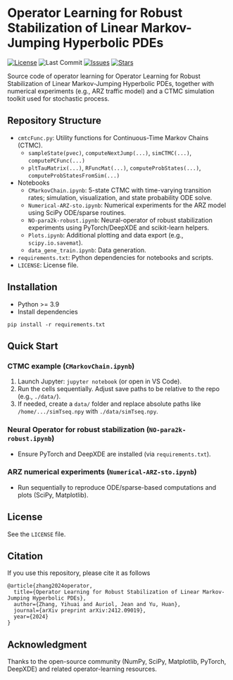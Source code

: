 # Operator Learning for Robust Stabilization of Linear Markov-Jumping Hyperbolic PDEs

[![License](https://img.shields.io/github/license/curryzyang/NeuralOperator4RobustStabilizationHyperbolicPDEs)](LICENSE)
![Last Commit](https://img.shields.io/github/last-commit/curryzyang/NeuralOperator4RobustStabilizationHyperbolicPDEs)
[![Issues](https://img.shields.io/github/issues/curryzyang/NeuralOperator4RobustStabilizationHyperbolicPDEs)](https://github.com/curryzyang/NeuralOperator4RobustStabilizationHyperbolicPDEs/issues)
[![Stars](https://img.shields.io/github/stars/curryzyang/NeuralOperator4RobustStabilizationHyperbolicPDEs?style=social)](https://github.com/curryzyang/NeuralOperator4RobustStabilizationHyperbolicPDEs/stargazers)

Source code of operator learning for Operator Learning for Robust Stabilization of Linear Markov-Jumping Hyperbolic PDEs, together with numerical experiments (e.g., ARZ traffic model) and a CTMC simulation toolkit used for stochastic process.

## Repository Structure
- `cmtcFunc.py`: Utility functions for Continuous-Time Markov Chains (CTMC).
  - `sampleState(pvec)`, `computeNextJump(...)`, `simCTMC(...)`, `computePCFunc(...)`
  - `pltTauMatrix(...)`, `RFuncMat(...)`, `computeProbStates(...)`, `computeProbStatesFromSim(...)`
- Notebooks
  - `CMarkovChain.ipynb`: 5-state CTMC with time-varying transition rates; simulation, visualization, and state probability ODE solve.
  - `Numerical-ARZ-sto.ipynb`: Numerical experiments for the ARZ model using SciPy ODE/sparse routines.
  - `NO-para2k-robust.ipynb`: Neural-operator of robust stabilization experiments using PyTorch/DeepXDE and scikit-learn helpers.
  - `Plots.ipynb`: Additional plotting and data export (e.g., `scipy.io.savemat`).
  - `data_gene_train.ipynb`: Data generation.
- `requirements.txt`: Python dependencies for notebooks and scripts.
- `LICENSE`: License file.

## Installation
- Python >= 3.9
- Install dependencies

```
pip install -r requirements.txt
```

## Quick Start
### CTMC example (`CMarkovChain.ipynb`)
1. Launch Jupyter: `jupyter notebook` (or open in VS Code).
2. Run the cells sequentially. Adjust save paths to be relative to the repo (e.g., `./data/`).
3. If needed, create a `data/` folder and replace absolute paths like `/home/.../simTseq.npy` with `./data/simTseq.npy`.

### Neural Operator for robust stabilization (`NO-para2k-robust.ipynb`)
- Ensure PyTorch and DeepXDE are installed (via `requirements.txt`).

### ARZ numerical experiments (`Numerical-ARZ-sto.ipynb`)
- Run sequentially to reproduce ODE/sparse-based computations and plots (SciPy, Matplotlib).

## License
See the `LICENSE` file.

## Citation
If you use this repository, please cite it as follows

```
@article{zhang2024operator,
  title={Operator Learning for Robust Stabilization of Linear Markov-Jumping Hyperbolic PDEs},
  author={Zhang, Yihuai and Auriol, Jean and Yu, Huan},
  journal={arXiv preprint arXiv:2412.09019},
  year={2024}
}
```

## Acknowledgment
Thanks to the open-source community (NumPy, SciPy, Matplotlib, PyTorch, DeepXDE) and related operator-learning resources.
